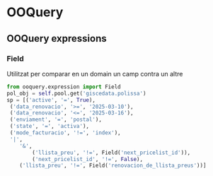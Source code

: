# OOQuery

## OOQuery expressions

### Field

Utilitzat per comparar en un domain un camp contra un altre

```python
from ooquery.expression import Field
pol_obj = self.pool.get('giscedata.polissa')
sp = [('active', '=', True), 
 ('data_renovacio', '>=', '2025-03-10'), 
 ('data_renovacio', '<=', '2025-03-16'), 
 ('enviament', '=', 'postal'), 
 ('state', '=', 'activa'), 
 ('mode_facturacio', '!=', 'index'), 
 '|', 
    '&', 
        ('llista_preu', '!=', Field('next_pricelist_id')), 
        ('next_pricelist_id', '!=', False), 
    ('llista_preu', '!=', Field('renovacion_de_llista_preus'))]
```